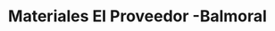 ---
title: "Materiales El Proveedor -Balmoral"
url: /pedregal/materiales-el-proveedor-balmoral/
shop: comercio
---